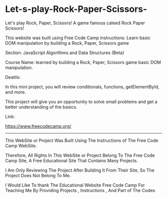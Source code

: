 # Let-s-play-Rock-Paper-Scissors-

Let's play Rock, Paper, Scissors! A game famous caleed Rock Paper Scissors! 

This website was built using Free Code Camp instructions: Learn basic DOM manipulation by building a Rock, Paper, Scissors game



Section: JavaScript Algorithms and Data Structures (Beta)

Course Name: learned by building a Rock, Paper, Scissors game basic DOM manipulation.

Deatils: 

In this mini project, you will review conditionals, functions, getElementById, and more. 

This project will give you an opportunity to solve small problems and get a better understanding of the basics.


Link:

https://www.freecodecamp.org/





---------------------------------------------------------------------------------------------------------------------------------------------------------------------------------------------------------------------


This WebSite or Project Was Built Using The Instructions of The Free Code Camp  WebSite.

Therefore, All Rights In This WebSite or Project Belong To The Free Code Camp Site, A Free Educational Site That Contains Many Projects.

I Am Only Reviewing The Project After Building It From Their Site, So The Project Does Not Belong To Me.

I Would Like To thank The Educational Website Free Code Camp For Teaching Me By Providing Projects , Instructions , And Part of The Codes

